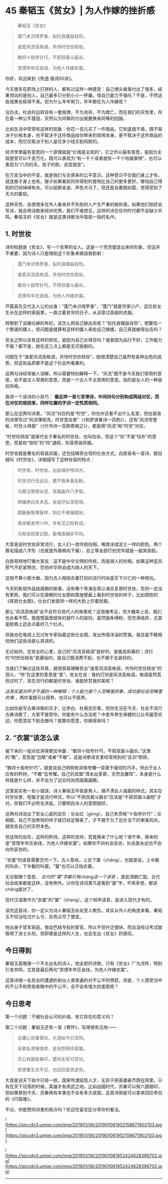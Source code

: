 # 45 秦韬玉《贫女》| 为人作嫁的挫折感

> 秦韬玉《贫女》

> 蓬门未识绮罗香，拟托良媒益自伤。
> 
> 谁爱风流高格调，共怜时世俭梳妆。
> 
> 敢将十指夸针巧，不把双眉斗画长。
> 
> 苦恨年年压金线，为他人作嫁衣裳。

你好，欢迎来到《熊逸·唐诗50讲》。

今天很多在职场上打拼的人，都有过这样一种感受：自己埋头做事付出了很多，结果领功的是别人，自己最多只分到小小一杯羹。怪自己能力不强吗？不是，不然这些成果也获得不来。但为什么年年努力，年年都在为人作嫁呢？

没办法，社会的运转自有一套规律，不为尧存，不为桀亡。而在我们的天性里，存在着一种公平基因，天然认为同等的付出就要换来同等的回报。

比如生活中常常有这样的现象：你花一百元买了一件商品，它到底值不值，既不取决于价格本身，也不取决于这件商品给你带来的效用本身，更不取决于这件商品的成本，而仅仅取决于别人是花多少钱买到同款的。

经济学里最有意思的一个原理就是“价值是主观的”，它之所以最有意思，是因为主观感受可以千变万化，既可以表现为“有一千个读者就有一千个哈姆莱特”，也可以表现为“六月的天，孩子的脸，说变就变”。

在万变当中的不变，就是我们与生俱来的公平意识。这种意识不仅我们身上才有，就连猴子身上也有。猴子如果看到同伴得到的食物比自己的更多更好，哪怕自己得到的已经绰绰有余，可以纸醉金迷、声色犬马了，但还是会暴跳如雷，觉得受到了天大的委屈。

这种天性，会使很多在外人看来并不失败的人产生严重的挫折感。如果他们刚好会写诗，就会用诗歌来倾诉忧愤。我们不难想见，这样的诗在任何时代都不会缺少共鸣。秦韬玉的《贫女》就是这类诗歌当中首屈一指的名作。

## 1. 时世妆

诗的标题是《贫女》，写一个贫寒的女人。这是一个凭空塑造出来的形象，但这并不重要，因为诗人只是借助这个形象来做自我影射：

> 蓬门未识绮罗香，拟托良媒益自伤。
> 
> 谁爱风流高格调，共怜时世俭梳妆。
> 
> 敢将十指夸针巧，不把双眉斗画长。
> 
> 苦恨年年压金线，为他人作嫁衣裳。

开篇首先交代主人公的出身：“蓬门未识绮罗香”，“蓬门”就是穷家小户，这位贫女生长在这样的家庭里，一直过着贫穷的日子，从没穿过高级的衣服。

转眼到了谈婚论嫁的年纪，该怎么把自己嫁出去呢？“拟托良媒益自伤”，想要找一个靠谱的媒人，但问题是就算有这样的媒人来给自己做媒，自己真就嫁得出去吗？

贫女之所以会有这样的担忧，是因为自己长得丑吗？或者因为品行不好，工作能力不强？都不是，她在这三点上都是无可挑剔的。

问题在于“谁爱风流高格调，共怜时世俭梳妆”，她很清楚自己虽然有各种出色的品质，但这些品质都不是这个社会所看重的。

这两句诗经常被人误解，所以需要特别解释一下。“风流”既不是今天我们常用的意思，也不是古人常用的意思，而是一个古人不太常用的意思，指的是女人的一种装扮风格。

我讲一个读诗的小技巧： **像这样一首七言律诗，中间四句分别构成两组对仗，而在对仗的规则里，同样位置的字词一定性质相同。**

那么在这两句诗里，“风流”对应的是“时世”，你也许还看不出什么名堂，但白居易的诗里写过“风流薄梳洗，时世宽妆束”（《和梦游春诗一百韵》），还有“风流夸堕髻，时世斗啼眉”（《代书诗一百韵寄微之》），都是用“风流”和“时世”对仗。

“时世俭梳妆”是唐代女子著名的时世妆，也叫俭妆，但这个“俭”不是“俭朴”的意思，而是和“惊险”的“险”通假，形容奇装异服。

时世妆就是著名的奇装异服，还包括稀奇古怪的化妆方式。白居易有一首诗，题目就叫《时世妆》，详细描写了这种妆容的特点：

> 时世妆，时世妆，出自城中传四方。
> 
> 时世流行无远近，腮不施朱面无粉。
> 
> 乌膏注唇唇似泥，双眉画作八字低。
> 
> 妍媸黑白失本态，妆成尽似含悲啼。
> 
> 圆鬟垂鬓堆髻样，斜红不晕赭面状。
> 
> 昔闻被发伊川中，辛有见之知有戎。
> 
> 元和妆梳君记取，髻堆面赭非华风。

大意是说时世妆非常流行，女人们一改传统扮相，嘴唇涂成泥土一样的颜色，两个眉毛描成八字形（也就是外眉梢向下垂），总之等全部打扮完毕就是一副哭丧脸。

白居易特地叮嘱大家说：这不是中华文明的传统，而是胡人的扮相，如果这种歪风邪气不赶紧煞住，恐怕中华将会成为胡人的天下。

这倒不算小题大做，因为古人相信衣着打扮的流行时尚是天下兴亡的一种预兆。

今天的影视作品拍唐朝的故事，没有哪个导演会真让演员复原时世妆，否则一定没有票房。我们可以在唐朝的仕女图和敦煌壁画上看到时世妆的样子，比如周昉的《挥扇仕女图》，仕女们发面饼一样的大脸上拧着愁眉。

那么“风流高格调”会不会符合现代人的审美呢？这很难考证，但大概率上说，我们也会看不惯。敦煌壁画里就有的是吓人的装扮，虽然施朱傅粉，但充满诡异，尤其是脸颊上还会点着好几个红点。

但我也在电视上见过有专家指着这些仕女图，发出热情洋溢的赞美。我总是不敢相信他们这些话是认真讲的。

无论如何，在贫女的心里，自己的“风流高格调”是好的，是曲高和寡的；流行的“时世俭梳妆”是庸俗的，是自己既消费不起，也不屑于去装扮的。

当我们了解过这些背景，就很容易理解贫女“谁爱风流高格调，共怜时世俭梳妆”的涵义。“怜”在这里的意思是“爱”。贫女在说：我的打扮是风流高格调，格调虽然高但过时了，现在流行的都是时世妆，谁能欣赏我的美呢？

 *这其实是对怀才不遇的一种解释：个人能力是个人范畴里的事，成功是社会范畴里的事* ，两件事既可以搭界，也可以不搭界。

比如你是写古典诗歌的天才，比李白、杜甫还厉害，但你生活在今天，社会不流行古典诗歌了，大家不接受你，你能有什么办法呢？中老年养生保健的公众号最受欢迎，你愿意拉下脸去做吗？就算你愿意，你做得来吗？

## 2. “衣裳”该怎么读

接下来的一组对仗讲得更加辛酸：“敢将十指夸针巧，不把双眉斗画长。”这里的“敢”，意思是“岂敢”或者“不敢”，这是诗歌语言里经常用到的“反训”修辞。

“敢将十指夸针巧”，就是说自己明明有资格夸耀一双善于缝纫的巧手，但出于女人应有的矜持，“不敢”去夸耀。自己的双眉“清水出芙蓉，天然去雕饰”，本身是什么样就是什么样，并不会为了迎合时尚而描眉画眼。

这里其实有一处小错误，诗人秦韬玉毕竟是男人，搞不清女人描眉的样式。其实在时世妆里，短眉才是流行样式，所以“不把双眉斗画长”应该是“不把双眉斗画短”才对。但我们不必吹毛求疵，只要明白诗人的意图就好。

这两句诗说出了贫女心底的自负：论女红（gōng），自己有资格“十指夸针巧”；论相貌，自己不加修饰的样子就已经足够美了，才不屑于为了迎合当下的审美风向，就改变自己的天然本色。

但这样的自负，这样的矜持，这样的坚持，究竟换来了什么呢？很不幸，换来的是“苦恨年年压金线，为他人作嫁衣裳”。如果你不向社会妥协，社会是永远也不会向你妥协的。

“衣裳”的读音需要交代一下。古人穿衣，上衣下裳（cháng），也就是说，上半截的叫衣，下半截的叫裳。“裳”也可以泛指衣裳。

无论取哪个意思， *古代的“裳”字都只有cháng这一个读音* ，直到清朝亡国、古代社会结束都是这样，没有例外。以你在诗词里凡是看到“裳”字，不用多想，都读cháng就对了。

现代汉语里作为“衣裳”的“裳”（shang），这个轻声读音，是进入现代才有的。

读完这首诗，你一定以为诗人秦韬玉处处受人欺负。其实从外人的角度来看，秦韬玉不但没吃过什么亏，反而占尽了便宜。

他出身于禁军家庭，很会巴结专权的宦官，所以不但升迁很快，而且没经过考试就取得了进士头衔。但即便是这样的人生，也会生出《贫女》的感叹。

## 今日得到

秦韬玉是晚唐一个不太出名的诗人，他全部的诗歌，只有《贫女》广为流传，特别引发共鸣，尤其是最后两句“苦恨年年压金线，为他人作嫁衣裳”。

这首诗借一名贫女的遭遇折射出人类普遍的对不公平的愤怒，但是，个人感受当中的不公平和旁观者眼中的不公平，会不会有很大的差距呢？

## 今日思考

第一个问题：不被社会认可的价值，有它存在的意义吗？

第二个问题：秦韬玉还有一首《寄怀》，写得很有见地——

> 总藏心剑事儒风，大道如今已浑同。
> 
> 会致名津搜俊彦，是张愁网绊英雄。
> 
> 苏公有国皆悬印，楚将无官可赏功。
> 
> 若使重生太平日，也应回首哭途穷。

大意是说天下如今已经一统，国家所谓延揽人才，无异于把英雄豪杰困在网里。只有在天下动荡的时候，英雄才有用武之地。比如战国时代，苏秦可以佩六国相印，但如果换到今天，苏秦再有本事也不会有多大成就。这首诗倒是可以拿来回应李白的《行路难》。

不过，你能赞同诗里的观点吗？欢迎在留言区分享你的看法。

![https://piccdn3.umiwi.com/img/201901/06/201901061952158671902103.jpg](https://piccdn3.umiwi.com/img/201901/06/201901061952158671902103.jpg)

![https://piccdn3.umiwi.com/img/201901/06/201901061952424628396702.jpg](https://piccdn3.umiwi.com/img/201901/06/201901061952424628396702.jpg)

---
